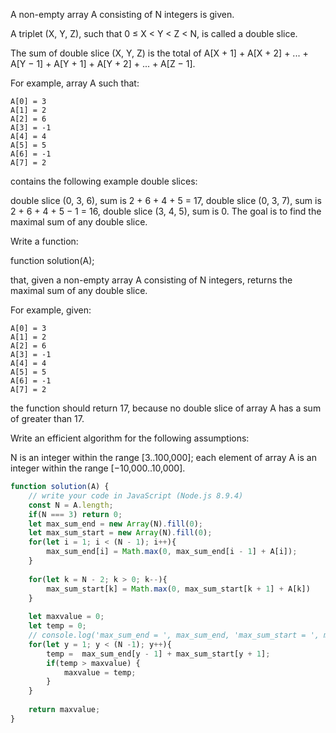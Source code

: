 A non-empty array A consisting of N integers is given.

A triplet (X, Y, Z), such that 0 ≤ X < Y < Z < N, is called a double slice.

The sum of double slice (X, Y, Z) is the total of A[X + 1] + A[X + 2] + ... + A[Y − 1] + A[Y + 1] + A[Y + 2] + ... + A[Z − 1].

For example, array A such that:

    A[0] = 3
    A[1] = 2
    A[2] = 6
    A[3] = -1
    A[4] = 4
    A[5] = 5
    A[6] = -1
    A[7] = 2
contains the following example double slices:

double slice (0, 3, 6), sum is 2 + 6 + 4 + 5 = 17,
double slice (0, 3, 7), sum is 2 + 6 + 4 + 5 − 1 = 16,
double slice (3, 4, 5), sum is 0.
The goal is to find the maximal sum of any double slice.

Write a function:

function solution(A);

that, given a non-empty array A consisting of N integers, returns the maximal sum of any double slice.

For example, given:

    A[0] = 3
    A[1] = 2
    A[2] = 6
    A[3] = -1
    A[4] = 4
    A[5] = 5
    A[6] = -1
    A[7] = 2
the function should return 17, because no double slice of array A has a sum of greater than 17.

Write an efficient algorithm for the following assumptions:

N is an integer within the range [3..100,000];
each element of array A is an integer within the range [−10,000..10,000].

```javascript
function solution(A) {
    // write your code in JavaScript (Node.js 8.9.4)
    const N = A.length;
    if(N === 3) return 0;
    let max_sum_end = new Array(N).fill(0);
    let max_sum_start = new Array(N).fill(0);
    for(let i = 1; i < (N - 1); i++){
        max_sum_end[i] = Math.max(0, max_sum_end[i - 1] + A[i]);
    }
    
    for(let k = N - 2; k > 0; k--){
        max_sum_start[k] = Math.max(0, max_sum_start[k + 1] + A[k])
    }
    
    let maxvalue = 0;
    let temp = 0;
    // console.log('max_sum_end = ', max_sum_end, 'max_sum_start = ', max_sum_start);
    for(let y = 1; y < (N -1); y++){
        temp =  max_sum_end[y - 1] + max_sum_start[y + 1];
        if(temp > maxvalue) {
            maxvalue = temp;
        }
    }
    
    return maxvalue;
}
```
